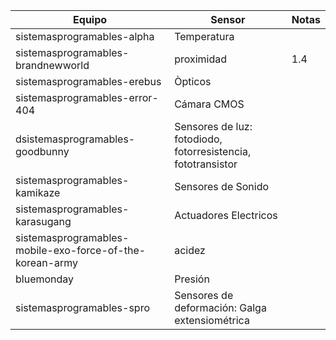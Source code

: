 
| Equipo | Sensor | Notas |
|-------------|----------------|--------------|
| sistemasprogramables-alpha        |       Temperatura         |              |
| sistemasprogramables-brandnewworld         |       proximidad         |      1.4        |
| sistemasprogramables-erebus          |        Òpticos        |              |
| sistemasprogramables-error-404      |         Cámara CMOS       |              | 
| dsistemasprogramables-goodbunny|      Sensores de luz: fotodiodo, fotorresistencia, fototransistor          |              | 
| sistemasprogramables-kamikaze         |     Sensores de Sonido           |              | 
sistemasprogramables-karasugang        |      Actuadores Electricos        |              | 
|sistemasprogramables-mobile-exo-force-of-the-korean-army         |       acidez        |              | 
| bluemonday  |    Presión           |              | 
| sistemasprogramables-spro        |        Sensores de deformación: Galga extensiométrica        |              | 

